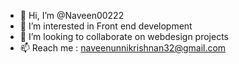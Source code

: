 - 👋 Hi, I’m @Naveen00222
- 👀 I’m interested in Front end development
- 💞️ I’m looking to collaborate on webdesign projects
- 📫 Reach me : naveenunnikrishnan32@gmail.com


<!---
Naveen00222/Naveen00222 is a ✨ special ✨ repository because its `README.md` (this file) appears on your GitHub profile.
You can click the Preview link to take a look at your changes.
--->
